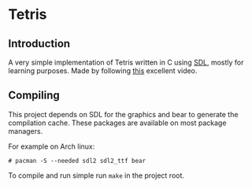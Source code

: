 # Tetris


## Introduction

A very simple implementation of Tetris written in C using [SDL](https://www.libsdl.org/),
mostly for learning purposes. Made by following [this](https://youtu.be/kh3rkt6nZ2c) excellent video.


## Compiling

This project depends on SDL for the graphics and bear to generate the
compilation cache.
These packages are available on most package managers.

For example on Arch linux:
```
# pacman -S --needed sdl2 sdl2_ttf bear
```

To compile and run simple run `make` in the project root.

